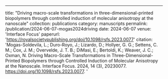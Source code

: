 ---
title: "Driving macro-scale transformations in three-dimensional-printed biopolymers through controlled induction of molecular anisotropy at the nanoscale"
collection: publications
category: manuscripts
permalink: /publication/2024-06-07-mogas2024driving
date: 2024-06-07
venue: 'Interface Focus'
paperurl: 'https://royalsocietypublishing.org/doi/10.1098/rsfs.2023.0077'
citation: 'Mogas-Soldevila, L.; Duro-Royo, J.; Lizardo, D.; Hollyer, G. G.; Settens, C. M.; Cox, J. M.; Overvelde, J. T. B.; DiMasi, E.; Bertoldi, K.; Weaver, J. C.; Oxman, N. Driving Macro-Scale Transformations in Three-Dimensional-Printed Biopolymers through Controlled Induction of Molecular Anisotropy at the Nanoscale. Interface Focus. 2024, 14 (3), 20230077. https://doi.org/10.1098/rsfs.2023.0077.
'
